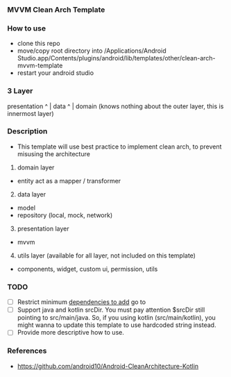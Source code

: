 ### MVVM Clean Arch Template

### How to use
- clone this repo
- move/copy root directory into /Applications/Android Studio.app/Contents/plugins/android/lib/templates/other/clean-arch-mvvm-template
- restart your android studio

### 3 Layer
presentation
    ^
    |
  data
    ^
    |
  domain (knows nothing about the outer layer, this is innermost layer)
  

### Description
- This template will use best practice to implement clean arch, to prevent misusing the architecture
1. domain layer
- entity act as a mapper / transformer
2. data layer
- model
- repository (local, mock, network)
3. presentation layer 
- mvvm
4. utils layer (available for all layer, not included on this template)
- components, widget, custom ui, permission, utils

### TODO
- [ ] Restrict minimum [dependencies to add](https://www.i-programmer.info/professional-programmer/resources-and-tools/6845-android-adt-template-format-document.html) go to *<dependency>* 
- [ ] Support java and kotlin srcDir. You must pay attention $srcDir still pointing to src/main/java. So, if you using kotlin (src/main/kotlin), you might wanna to update this template to use hardcoded string instead.
- [ ] Provide more descriptive how to use.
     
### References
- https://github.com/android10/Android-CleanArchitecture-Kotlin